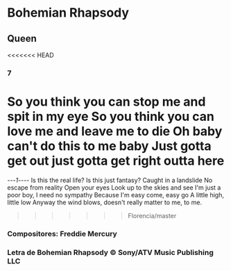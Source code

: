 # Bohemian Rhapsody
## Queen

<<<<<<< HEAD
### 7
So you think you can stop me and spit in my eye
So you think you can love me and leave me to die
Oh baby can't do this to me baby
Just gotta get out just gotta get right outta here
=======
---*1*----
Is this the real life?
Is this just fantasy?
Caught in a landslide
No escape from reality
Open your eyes
Look up to the skies and see
I'm just a poor boy, I need no sympathy
Because I'm easy come, easy go
A little high, little low
Anyway the wind blows, doesn't really matter to me, to me.

>>>>>>> Florencia/master

### Compositores: Freddie Mercury
### Letra de Bohemian Rhapsody © Sony/ATV Music Publishing LLC